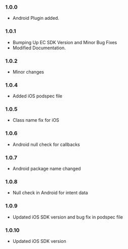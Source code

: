 ### 1.0.0

* Android Plugin added.

### 1.0.1 

* Bumping Up EC SDK Version and Minor Bug Fixes
* Modified Documentation.

### 1.0.2

* Minor changes

### 1.0.4

* Added iOS podspec file

### 1.0.5

* Class name fix for iOS

### 1.0.6

* Android null check for callbacks

### 1.0.7

* Android package name changed

### 1.0.8

* Null check in Android for intent data

### 1.0.9

* Updated iOS SDK version and bug fix in podspec file

### 1.0.10

* Updated iOS SDK version